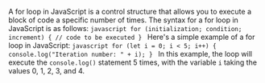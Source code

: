 A for loop in JavaScript is a control structure that allows you to execute a block of code a specific number of times. The syntax for a for loop in JavaScript is as follows: ```javascript for (initialization; condition; increment) { // code to be executed } ``` Here's a simple example of a for loop in JavaScript: ```javascript for (let i = 0; i < 5; i++) { console.log("Iteration number: " + i); } ``` In this example, the loop will execute the `console.log()` statement 5 times, with the variable `i` taking the values 0, 1, 2, 3, and 4.

